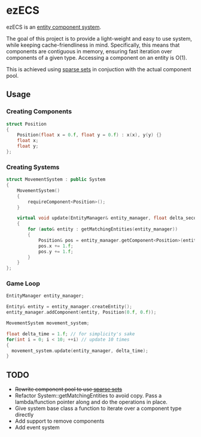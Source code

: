 # ezECS
ezECS is an [entity component system](https://en.wikipedia.org/wiki/Entity_component_system). 

The goal of this project is to provide a light-weight and easy to use system, while keeping cache-friendliness in mind. Specifically, this means that components are contiguous in memory, ensuring fast iteration over components of a given type. Accessing a component on an entity is O(1). 

This is achieved using [sparse sets](https://programmingpraxis.com/2012/03/09/sparse-sets/) in conjuction with the actual component pool.

## Usage

### Creating Components
```c++
struct Position
{
	Position(float x = 0.f, float y = 0.f) : x(x), y(y) {}
	float x;
	float y;
};
```

### Creating Systems

```c++
struct MovementSystem : public System
{
	MovementSystem()
	{
		requireComponent<Position>();
	}

	virtual void update(EntityManager& entity_manager, float delta_seconds) override
	{
		for (auto& entity : getMatchingEntities(entity_manager))
		{
			Position& pos = entity_manager.getComponent<Position>(entity);
			pos.x += 1.f;
			pos.y += 1.f;
		}
	}
};
```

### Game Loop
```c++
EntityManager entity_manager;

Entity& entity = entity_manager.createEntity();
entity_manager.addComponent(entity, Position(0.f, 0.f));

MovementSystem movement_system;

float delta_time = 1.f; // for simplicity's sake
for(int i = 0; i < 10; ++i) // update 10 times
{
  movement_system.update(entity_manager, delta_time);
}
```

## TODO
* ~~Rewrite component pool to use [sparse sets](https://programmingpraxis.com/2012/03/09/sparse-sets/)~~
* Refactor System::getMatchingEntities to avoid copy. Pass a lambda/function pointer along and do the operations in place.
* Give system base class a function to iterate over a component type directly
* Add support to remove components
* Add event system
